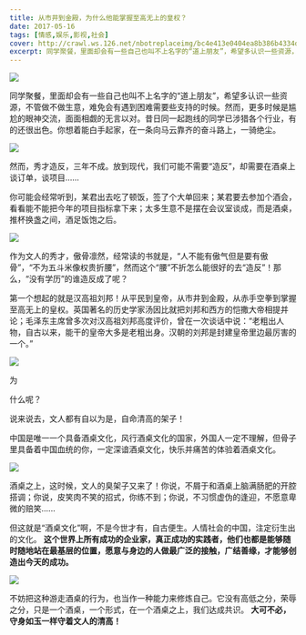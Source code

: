 ```yaml
---
title: 从市井到金殿，为什么他能掌握至高无上的皇权？
date: 2017-05-16
tags: [情感,娱乐,影视,社会]
cover: http://crawl.ws.126.net/nbotreplaceimg/bc4e413e0404ea8b386b4334d5ba150d/f2da7350f3d77db49ec86cd35fc24f90.jpg
excerpt: 同学聚餐，里面却会有一些自己也叫不上名字的“道上朋友”，希望多认识一些资源，不管做不做生意，难免会有遇到困难需要些支持的时候。然而，更多时候是尴尬的眼神交流，面面相觑的无言以对。昔日同一起跑线的同学已涉猎各个行业，有的还很出色。你想着能白手起家，在一条向马云靠齐的奋斗路上，一骑绝尘。
---
```

![](http://crawl.ws.126.net/nbotreplaceimg/bc4e413e0404ea8b386b4334d5ba150d/f2da7350f3d77db49ec86cd35fc24f90.jpg)  

同学聚餐，里面却会有一些自己也叫不上名字的“道上朋友”，希望多认识一些资源，不管做不做生意，难免会有遇到困难需要些支持的时候。然而，更多时候是尴尬的眼神交流，面面相觑的无言以对。昔日同一起跑线的同学已涉猎各个行业，有的还很出色。你想着能白手起家，在一条向马云靠齐的奋斗路上，一骑绝尘。

![](http://crawl.ws.126.net/nbotreplaceimg/49dc115816087eac67b3eab55e507b87/abcc1fc8710042784f545caa7ab18151.jpg)  

然而，秀才造反，三年不成。放到现代，我们可能不需要“造反”，却需要在酒桌上谈订单，谈项目……

你可能会经常听到，某君出去吃了顿饭，签了个大单回来；某君要去参加个酒会，看看能不能把今年的项目指标拿下来；太多生意不是摆在会议室谈成，而是酒桌，推杯换盏之间，酒足饭饱之后。

![](http://crawl.ws.126.net/nbotreplaceimg/49dc115816087eac67b3eab55e507b87/e556bb60e5cd02bbf07e01c2e8ee14fe.jpg)  

作为文人的秀才，傲骨凛然，经常读的书就是，“人不能有傲气但是要有傲骨”，“不为五斗米像权贵折腰”，然而这个“腰”不折怎么能很好的去“造反”！那么，“没有学历”的谁造反成了呢？

第一个想起的就是汉高祖刘邦！从平民到皇帝，从市井到金殿，从赤手空拳到掌握至高无上的皇权。英国著名的历史学家汤因比就把刘邦和西方的恺撒大帝相提并论；毛泽东主席曾多次对汉高祖刘邦高度评价，曾在一次谈话中说：“老粗出人物，自古以来，能干的皇帝大多是老粗出身。汉朝的刘邦是封建皇帝里边最厉害的一个。”

![](http://crawl.ws.126.net/nbotreplaceimg/d750efec789e0ae40cef6e34bd6e8997/a73e88b3843479658a4e7be43459884d.jpg)  

为

什么呢？

说来说去，文人都有自以为是，自命清高的架子！

中国是唯一一个具备酒桌文化，风行酒桌文化的国家，外国人一定不理解，但骨子里具备着中国血统的你，一定深谙酒桌文化，快乐并痛苦的体验着酒桌文化。

![](http://crawl.ws.126.net/nbotreplaceimg/bc4e413e0404ea8b386b4334d5ba150d/0fa162c41971f9cfc6827f5c4d1f6755.jpg)  

酒桌之上，这时候，文人的臭架子又来了！你说，不屑于和酒桌上脑满肠肥的开腔搭调；你说，皮笑肉不笑的招式，你练不到；你说，不习惯虚伪的逢迎，不愿意卑微的赔笑......

但这就是“酒桌文化”啊，不是今世才有，自古便生。人情社会的中国，注定衍生出的文化。
**这个世界上所有成功的企业家，真正成功的实践者，他们也都是能够随时随地站在最基层的位置，愿意与身边的人做最广泛的接触，广结善缘，才能够创造出今天的成功。**

![](http://crawl.ws.126.net/nbotreplaceimg/bc4e413e0404ea8b386b4334d5ba150d/cfb9b4677582faee439151825eec7328.jpg)  

不妨把这种游走酒桌的行为，也当作一种能力来修炼自己。它没有高低之分，荣辱之分，只是一个酒桌，一个形式，在一个酒桌之上，我们达成共识。
**大可不必，守身如玉一样守着文人的清高！**


